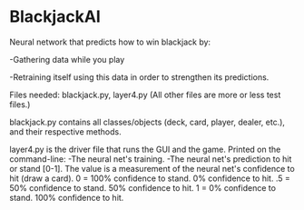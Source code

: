 # BlackjackAI
Neural network that predicts how to win blackjack by:

-Gathering data while you play

-Retraining itself using this data in order to strengthen its predictions.

Files needed: blackjack.py, layer4.py
(All other files are more or less test files.)

blackjack.py contains all classes/objects (deck, card, player, dealer, etc.), 
and their respective methods.

layer4.py is the driver file that runs the GUI and the game. 
Printed on the command-line:
-The neural net's training.
-The neural net's prediction to hit or stand [0-1].
The value is a measurement of the neural net's confidence to hit (draw a card).
0 = 100% confidence to stand. 0% confidence to hit.
.5 = 50% confidence to stand. 50% confidence to hit.
1 = 0% confidence to stand. 100% confidence to hit.
